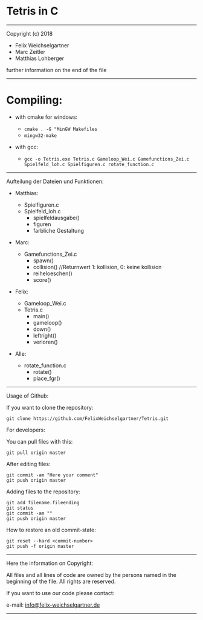Tetris in C
===========

*************************************************
Copyright (c) 2018 	
- Felix Weichselgartner
- Marc Zeitler
- Matthias Lohberger

further information on the end of the file
*************************************************

Compiling:
==========

* with cmake for windows:
	* `cmake . -G "MinGW Makefiles`
	* `mingw32-make`

* with gcc:
	* `gcc -o Tetris.exe Tetris.c Gameloop_Wei.c Gamefunctions_Zei.c Spielfeld_loh.c Spielfiguren.c rotate_function.c`

*************************************************

Aufteilung der Dateien und Funktionen:

- Matthias:
	- Spielfiguren.c
	- Spielfeld_loh.c
		- spielfeldausgabe()
		- figuren
		- farbliche Gestaltung

- Marc:
	- Gamefunctions_Zei.c
		- spawn()
		- collision() //Returnwert 1: kollision, 0: keine kollision
		- reiheloeschen()
		- score()

- Felix:
	- Gameloop_Wei.c
	- Tetris.c
		- main()
		- gameloop()
		- down()
		- leftright()
        - verloren()

- Alle:
	- rotate_function.c
		- rotate()
		- place_fgr()
		
*************************************************

Usage of Github:

If you want to clone the repository:
```
git clone https://github.com/FelixWeichselgartner/Tetris.git
```

For developers:

You can pull files with this:
```
git pull origin master
```

After editing files:
```
git commit -am "Here your comment"
git push origin master
```

Adding files to the repository:
```
git add filename.fileending
git status
git commit -am ""
git push origin master
```

How to restore an old commit-state:
```
git reset --hard <commit-number>
git push -f origin master
```

*************************************************

Here the information on Copyright:

All files and all lines of code are owned by the
persons named in the beginning of the file.
All rights are reserved.

If you want to use our code please contact:

e-mail: info@felix-weichselgartner.de

*************************************************